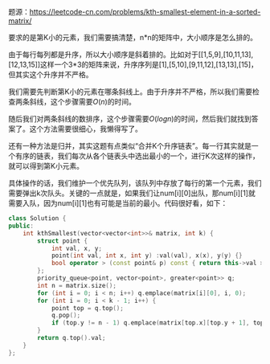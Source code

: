 题源：https://leetcode-cn.com/problems/kth-smallest-element-in-a-sorted-matrix/

要求的是第K小的元素，我们需要搞清楚，n*n的矩阵中，大小顺序是怎么排的。

由于每行每列都是升序，所以大小顺序是斜着排的。比如对于[[1,5,9],[10,11,13],[12,13,15]]这样一个3*3的矩阵来说，升序序列是[1],[5,10],[9,11,12],[13,13],[15]，但其实这个升序并不严格。

我们需要先判断第K小的元素在哪条斜线上。由于升序并不严格，所以我们需要检查两条斜线，这个步骤需要$O(n)$的时间。

随后我们对两条斜线的数排序，这个步骤需要$O(logn)$的时间，然后我们就找到答案了。这个方法需要很细心，我懒得写了。

还有一种方法是归并，其实这题有点类似“合并K个升序链表”。每一行其实就是一个有序的链表，我们每次从各个链表头中选出最小的一个，进行K次这样的操作，就可以得到第K小元素。

具体操作的话，我们维护一个优先队列，该队列中存放了每行的第一个元素，我们需要弹出k次队头。关键的一点就是，如果我们让num[i]\[0]出队，那num[i]\[1]就需要入队，因为num[i]\[1]也有可能是当前的最小。代码很好看，如下：

```c++
class Solution {
public:
    int kthSmallest(vector<vector<int>>& matrix, int k) {
        struct point {
            int val, x, y;
            point(int val, int x, int y) :val(val), x(x), y(y) {}
            bool operator > (const point& p) const { return this->val >= p.val; }
        };
        priority_queue<point, vector<point>, greater<point>> q;
        int n = matrix.size();
        for (int i = 0; i < n; i++) q.emplace(matrix[i][0], i, 0);
        for (int i = 0; i < k - 1; i++) {
            point top = q.top();
            q.pop();
            if (top.y != n - 1) q.emplace(matrix[top.x][top.y + 1], top.x, top.y + 1);
        }
        return q.top().val;
    }
};
```



